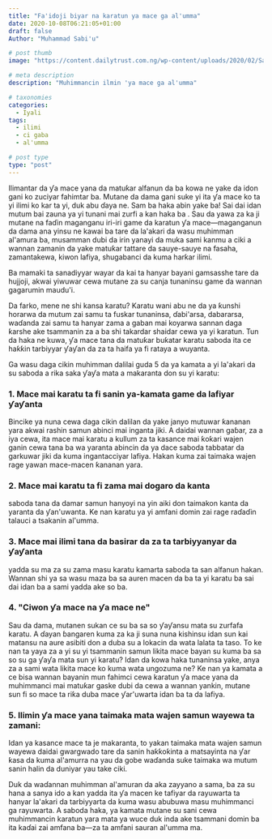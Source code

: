 ```yaml
---
title: "Fa'idoji biyar na karatun ƴa mace ga al'umma"
date: 2020-10-08T06:21:05+01:00
draft: false
Author: "Muhammad Sabi'u"

# post thumb
image: "https://content.dailytrust.com.ng/wp-content/uploads/2020/02/Saving-our-out-of-school-children.jpg"

# meta description
description: "Muhimmancin ilmin 'ya mace ga al'umma"

# taxonomies
categories:
  - Iyali
tags:
  - ilimi
  - ci gaba
  - al'umma

# post type
type: "post"
---
```


Ilimantar da ƴa mace yana da matuƙar alfanun da ba kowa ne yake da idon gani ko zuciyar fahimtar ba. Mutane da dama gani suke yi ita ƴa mace ko ta yi ilimi ko kar ta yi, duk abu ɗaya ne. Sam ba haka abin yake ba! Sai dai idan mutum bai zauna ya yi tunani mai zurfi a kan haka ba
.
Sau da yawa za ka ji mutane na faɗin maganganu iri-iri game da karatun ƴa mace—maganganun da dama ana yinsu ne kawai ba tare da la'akari da wasu muhimman al'amura ba, musamman dubi da irin yanayi da muka sami kanmu a ciki a wannan zamanin da yake matuƙar tattare da sauye-sauye na fasaha, zamantakewa, kiwon lafiya, shugabanci da kuma harƙar ilimi.

Ba mamaki ta sanadiyyar wayar da kai ta hanyar bayani gamsasshe tare da hujjoji, akwai yiwuwar cewa mutane za su canja tunaninsu game da wannan gagarumin maudu'i.

Da farko, mene ne shi kansa karatu? Karatu wani abu ne da ya ƙunshi horarwa da mutum zai samu ta fuskar tunaninsa, ɗabi'arsa, dabararsa, waɗanda zai samu ta hanyar zama a gaban mai koyarwa sannan daga ƙarshe ake tsammanin za a ba shi takardar shaidar cewa ya yi karatun. Tun da haka ne kuwa, ƴa mace tana da matuƙar buƙatar karatu saboda ita ce haƙƙin tarbiyyar ƴaƴan da za ta haifa ya fi rataya a wuyanta.

Ga wasu daga cikin muhimman dalilai guda 5 da ya kamata a yi la'akari da su saboda a rika saka ƴaƴa mata a makaranta don su yi karatu:

### 1. Mace mai karatu ta fi sanin ya-kamata game da lafiyar ƴaƴanta 

Bincike ya nuna cewa daga cikin dalilan da yake janyo mutuwar ƙananan yara akwai rashin samun abinci mai inganta jiki. A daidai wannan gaɓar, za a iya cewa, ita mace mai karatu a kullum za ta kasance mai ƙoƙari wajen ganin cewa tana ba wa yaranta abincin da ya dace saboda tabbatar da garkuwar jiki da kuma ingantacciyar lafiya. Hakan kuma zai taimaka wajen rage yawan mace-macen ƙananan yara.

### 2. Mace mai karatu ta fi zama mai dogaro da kanta

saboda tana da damar samun hanyoyi na yin aiki don taimakon kanta da yaranta da ƴan'uwanta. Ke nan karatu ya yi amfani domin zai rage raɗaɗin talauci a tsakanin al'umma.

### 3. Mace mai ilimi tana da basirar da za ta tarbiyyanyar da ƴaƴanta 

yadda su ma za su zama masu karatu kamarta saboda ta san alfanun hakan. Wannan shi ya sa wasu maza ba sa auren macen da ba ta yi karatu ba sai dai idan ba a sami yadda ake so ba.

### 4. "Ciwon ƴa mace na ƴa mace ne"

Sau da dama, mutanen sukan ce su ba sa so ƴaƴansu mata su zurfafa karatu. A ɗayan ɓangaren kuma za ka ji suna nuna kishinsu idan sun kai matansu na aure asibiti don a duba su a lokacin da wata lalata ta taso. To ke nan ta yaya za a yi su yi tsammanin samun likita mace bayan su kuma ba sa so su ga ƴaƴa mata sun yi karatu? Idan da kowa haka tunaninsa yake, anya za a sami wata likita mace ko kuma wata ungozuma ne? Ke nan ya kamata a ce bisa wannan bayanin mun fahimci cewa karatun ƴa mace yana da muhimmanci mai matuƙar gaske dubi da cewa a wannan yankin, mutane sun fi so mace ta riƙa duba mace ƴar'uwarta idan ba ta da lafiya.

### 5. Ilimin ƴa mace yana taimaka mata wajen samun wayewa ta zamani:

Idan ya kasance mace ta je makaranta, to yakan taimaka mata wajen samun wayewa daidai gwargwado tare da sanin haƙƙoƙinta a matsayinta na ƴar ƙasa da kuma al'amurra na yau da gobe waɗanda suke taimaka wa mutum sanin halin da duniyar yau take ciki.

Duk da waɗannan muhimman al'amuran da aka zayyano a sama, ba za su hana a sanya ido a kan yadda ita ƴa macen ke tafiyar da rayuwarta ta hanyar la'akari da tarbiyyarta da kuma wasu abubuwa masu muhimmanci ga rayuwarta. A saboda haka, ya kamata mutane su sani cewa muhimmancin karatun yara mata ya wuce duk inda ake tsammani domin ba ita kaɗai zai amfana ba—za ta amfani sauran al'umma ma.

